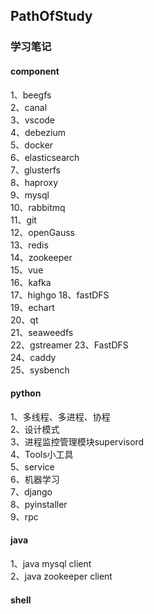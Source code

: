 ## PathOfStudy
### 学习笔记  
#### component
1、beegfs  
2、canal  
3、vscode  
4、debezium  
5、docker  
6、elasticsearch  
7、glusterfs  
8、haproxy  
9、mysql  
10、rabbitmq  
11、git  
12、openGauss  
13、redis  
14、zookeeper  
15、vue  
16、kafka  
17、highgo
18、fastDFS  
19、echart  
20、qt  
21、seaweedfs  
22、gstreamer
23、FastDFS  
24、caddy  
25、sysbench  


#### python
1、多线程、多进程、协程  
2、设计模式  
3、进程监控管理模块supervisord  
4、Tools小工具  
5、service  
6、机器学习    
7、django  
8、pyinstaller  
9、rpc   



#### java
1、java mysql client  
2、java zookeeper client

#### shell  


